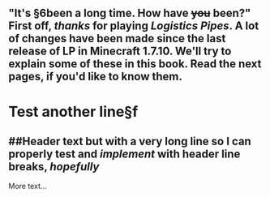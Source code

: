 <!---
title: Quickstart Guide
icon: minecraft:apple
--->
"It's §6been a long time. How have ~~you~~ been?"
First off, *thanks* for playing _Logistics Pipes_. A __lot of changes have been made since the last__ release of LP in Minecraft 1.7.10. We'll try to explain some of these in this book. Read the next pages, if you'd like to know them.
-----
Test another line§f
=====
##Header text but with a very long line so I can properly test and *implement* with header line breaks, _hopefully_
-----
More text...